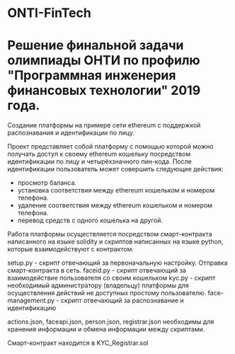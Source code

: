 # ONTI-FinTech

# Решение финальной задачи олимпиады ОНТИ по профилю "Программная инженерия финансовых технологии" 2019 года.

Создание платформы на примере сети ethereum с поддержкой распознавания и идентификации по лицу.

Проект представляет собой платформу с помощью которой можно получать доступ к своему ethereum кошельку посредством идентификации по лицу и четырёхзначного пин-кода.
После идентификации пользователь может совершить следующие действия:
- просмотр баланса.
- установка соответствия между ethereum кошельком и номером телефона.
- удаление соответствия между ethereum кошельком и номером телефона.
- перевод средств с одного кошелька на другой.

Работа платформы осуществляется посредством смарт-контракта написанного на языке solidity и скриптов написанных на языке python, которые взаимодействуют с контрактом.

setup.py - скрипт отвечающий за первоначальную настройку. Отправка смарт-контракта в сеть.
faceid.py - скрипт отвечающий за взаимодействие пользователя со своим кошельком
kyc.py - скрипт необходимый администратору (владельцу) платформы для осуществления действий не доступных простому пользователю.
face-management.py - скрипт отвечающий за распознавание и идентификацию

actions.json, faceapi.json, person.json, registrar.json необходимы для хранения информации и обмена информации между скриптами.

Смарт-контракт находится в KYC_Registrar.sol
